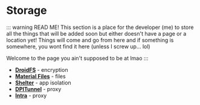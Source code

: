 # Storage

::: warning READ ME!
This section is a place for the developer (me) to store all the things that will be added soon but either doesn't have a page or a location yet! Things will come and go from here and if something is somewhere, you wont find it here (unless I screw up... lol)

Welcome to the page you ain't supposed to be at lmao
:::

* [**DroidFS**](https://f-droid.org/packages/sushi.hardcore.droidfs) - encryption
* [**Material Files**](https://f-droid.org/packages/me.zhanghai.android.files) - files
* [**Shelter**](https://f-droid.org/packages/net.typeblog.shelter) - app isolation
* [**DPITunnel**](https://github.com/nomoresat/DPITunnel-android) - proxy
* [**Intra**](https://getintra.org/) - proxy